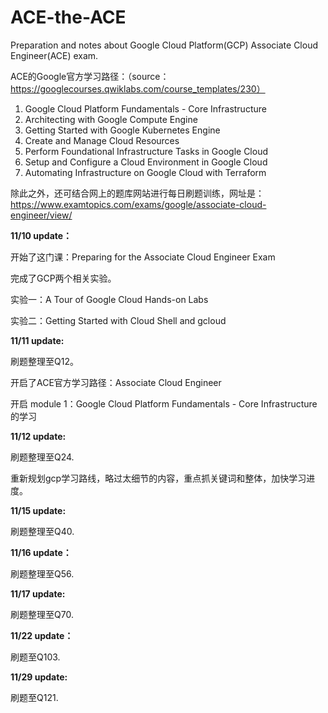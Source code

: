 # ACE-the-ACE
Preparation and notes about Google Cloud Platform(GCP) Associate Cloud Engineer(ACE) exam.

ACE的Google官方学习路径：（source：https://googlecourses.qwiklabs.com/course_templates/230）
1. Google Cloud Platform Fundamentals - Core Infrastructure
2. Architecting with Google Compute Engine
3. Getting Started with Google Kubernetes Engine
4. Create and Manage Cloud Resources
5. Perform Foundational Infrastructure Tasks in Google Cloud
6. Setup and Configure a Cloud Environment in Google Cloud
7. Automating Infrastructure on Google Cloud with Terraform

除此之外，还可结合网上的题库网站进行每日刷题训练，网址是：https://www.examtopics.com/exams/google/associate-cloud-engineer/view/

**11/10 update：**

开始了这门课：Preparing for the Associate Cloud Engineer Exam

完成了GCP两个相关实验。

实验一：A Tour of Google Cloud Hands-on Labs

实验二：Getting Started with Cloud Shell and gcloud


**11/11 update:**

刷题整理至Q12。

开启了ACE官方学习路径：Associate Cloud Engineer

开启 module 1：Google Cloud Platform Fundamentals - Core Infrastructure的学习


**11/12 update:**

刷题整理至Q24.

重新规划gcp学习路线，略过太细节的内容，重点抓关键词和整体，加快学习进度。

**11/15 update:**

刷题整理至Q40.

**11/16 update：**

刷题整理至Q56.

**11/17 update:**

刷题整理至Q70.

**11/22 update：**

刷题至Q103.

**11/29 update:**

刷题至Q121.
